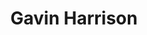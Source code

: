 ---
title: "Gavin Harrison"
summary: "Gavin Richard Harrison is an English musician. He is best known for playing with the progressive rock bands Porcupine Tree , King Crimson and The Pineapple Thief . Harrison's drumming has received many awards from music publications and earned praise from other musicians."
image: "gavin-harrison.jpg"
apple_music_artist_url: "https://music.apple.com/gb/artist/gavin-harrison/89238473"
wikipedia_url: "https://en.wikipedia.org/wiki/Gavin_Harrison"
---